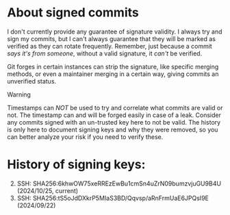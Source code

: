 # About signed commits

I don't currently provide any guarantee of signature validity. I always try and sign my commits, but I can't always guarantee that they will be marked as verified as they can rotate frequently. Remember, just because a commit *says it's from someone*, without a valid signature, it *can't* be verified.

Git forges in certain instances can strip the signature, like specific merging methods, or even a maintainer merging in a certain way, giving commits an unverified status.

> [!WARNING]  
> Timestamps can *NOT* be used to try and correlate what commits are valid or not. The timestamp can and will be forged easily in case of a leak. Consider any commits signed with an un-trusted key here to not be valid. The history is only here to document signing keys and why they were removed, so you can better analyze your risk if you need to verify these.

# History of signing keys:

2. SSH: SHA256:6khwOW75xeRREzEwBu1cmSn4uZrN09bumzvjuGU9B4U (2024/10/25, current)
1. SSH: SHA256:tS5oJdDXkrP5MIaS3BD/Qqvsp/aRnFrmUaE6JPQsI9E (2024/09/22)
